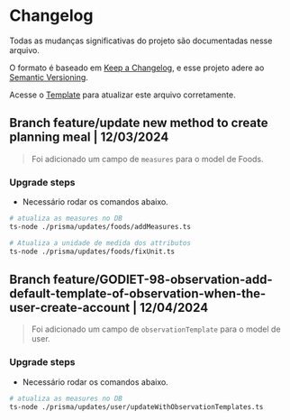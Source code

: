 # Changelog

Todas as mudanças significativas do projeto são documentadas nesse arquivo.

O formato é baseado em [Keep a Changelog](https://keepachangelog.com/en/1.0.0/), e esse projeto adere ao [Semantic Versioning](https://semver.org/spec/v2.0.0.html).

Acesse o [Template](./.github/templates/CHANGELOG_TEMPLATE.md) para atualizar este arquivo corretamente.

## Branch feature/update new method to create planning meal | 12/03/2024

> Foi adicionado um campo de `measures` para o model de Foods.

### Upgrade steps

- Necessário rodar os comandos abaixo.

```bash
# atualiza as measures no DB
ts-node ./prisma/updates/foods/addMeasures.ts

# Atualiza a unidade de medida dos attributos
ts-node ./prisma/updates/foods/fixUnit.ts
```

## Branch feature/GODIET-98-observation-add-default-template-of-observation-when-the-user-create-account | 12/04/2024

> Foi adicionado um campo de `observationTemplate` para o model de user.

### Upgrade steps

- Necessário rodar os comandos abaixo.

```bash
# atualiza as measures no DB
ts-node ./prisma/updates/user/updateWithObservationTemplates.ts
```
